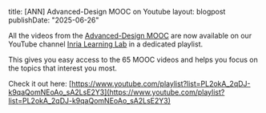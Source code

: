 title: [ANN] Advanced-Design MOOC on Youtube
layout: blogpost
publishDate: "2025-06-26"


All the videos from the [Advanced-Design MOOC](https://www.fun-mooc.fr/en/courses/advanced-object-oriented-design-and-development-with-pharo/) are now available on our YouTube channel [Inria Learning Lab](https://www.youtube.com/@inrialearninglab) in a dedicated playlist.

This gives you easy access to the 65 MOOC videos and helps you focus on the topics that interest you most.

Check it out here: [https://www.youtube.com/playlist?list=PL2okA_2qDJ-k9qaQomNEoAo_sA2LsE2Y3](https://www.youtube.com/playlist?list=PL2okA_2qDJ-k9qaQomNEoAo_sA2LsE2Y3)

